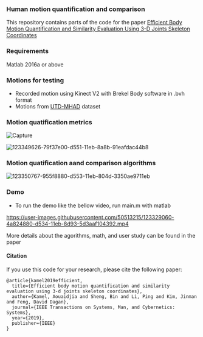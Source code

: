 ### Human motion quantification and comparison
This repository contains parts of the code for the paper [Efficient Body Motion Quantification and Similarity Evaluation Using 3-D Joints Skeleton Coordinates
](https://ieeexplore.ieee.org/abstract/document/8727745) 

### Requirements
Matlab 2016a or above
### Motions for testing
- Recorded motion using Kinect V2 with Brekel Body software in .bvh format
- Motions from [UTD-MHAD](https://personal.utdallas.edu/~kehtar/UTD-MHAD.html) dataset


### Motion quatification metrics
![Capture](https://user-images.githubusercontent.com/50513215/124355817-0b768600-dc0b-11eb-9547-36b80181ca9f.PNG)

![123349626-79f37e00-d551-11eb-8a8b-91eafdac44b8](https://user-images.githubusercontent.com/50513215/123350767-955f8880-d553-11eb-804d-3350ae9711eb.png)



### Motion quatification aand comparison algorithms
![123350767-955f8880-d553-11eb-804d-3350ae9711eb](https://user-images.githubusercontent.com/50513215/124355964-a8d1ba00-dc0b-11eb-9532-d0df962f4105.png)



### Demo
- To run the demo like the bellow video, run main.m with matlab

https://user-images.githubusercontent.com/50513215/123329060-4a824880-d534-11eb-8d93-5d3aaf104392.mp4

More details about the agorithms, math, and user study can be found in the paper 

#### Citation
If you use this code for your research, please cite the following paper:
```
@article{kamel2019efficient,
  title={Efficient body motion quantification and similarity evaluation using 3-d joints skeleton coordinates},
  author={Kamel, Aouaidjia and Sheng, Bin and Li, Ping and Kim, Jinman and Feng, David Dagan},
  journal={IEEE Transactions on Systems, Man, and Cybernetics: Systems},
  year={2019},
  publisher={IEEE}
}
